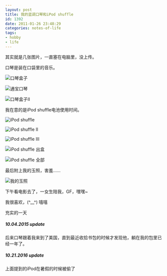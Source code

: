 ```yaml
---
layout: post
title: 我的蓝调口琴和iPod shuffle
id: 1392
date: 2011-01-26 23:48:29
categories: notes-of-life
tags:
- hobby
- life
---
```


其实就是几张图片，一直塞在电脑里，没上传。<!-- more -->

口琴是装在口袋里的音乐。

![口琴盒子](https://cdn.blueandhack.com/wp-content/uploads/2011/01/P1000107_thumb.jpg)

![通宝口琴](https://cdn.blueandhack.com/wp-content/uploads/2011/01/P1000110_thumb.jpg)

![口琴盒子II](https://cdn.blueandhack.com/wp-content/uploads/2011/01/P1000111_thumb.jpg)

我在意的是iPod shuffle电池使用时间。

![iPod shuffle](https://cdn.blueandhack.com/wp-content/uploads/2011/01/P1000119_thumb.jpg)

![iPod shuffle II](https://cdn.blueandhack.com/wp-content/uploads/2011/01/P1000124_thumb.jpg)

![iPod shuffle III](https://cdn.blueandhack.com/wp-content/uploads/2011/01/P1000137_thumb.jpg)

![iPod shuffle 出盒](https://cdn.blueandhack.com/wp-content/uploads/2011/01/P1000140_thumb.jpg)

![iPod shuffle 全部](https://cdn.blueandhack.com/wp-content/uploads/2011/01/P1000143_thumb.jpg)

最后附上我的玉照，害羞……

![我的玉照](https://cdn.blueandhack.com/wp-content/uploads/2011/01/P1000149_thumb.jpg)

下午看电影去了，一女生陪我，GF，嘿嘿~

我很喜欢，(^__^) 嘻嘻

充实的一天

##### 10.04.2015 update

后来口琴跟着我来到了美国，直到最近收拾书包的时候才发现他，躺在我的包里已经一年了。

##### 10.21.2016 update
上面提到的iPod在暑假的时候被偷了


